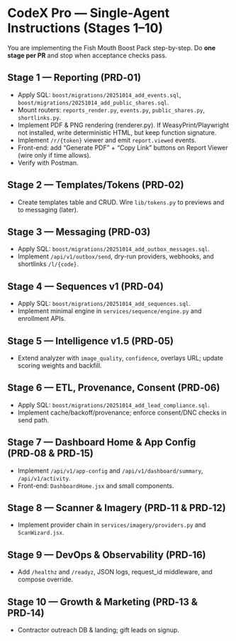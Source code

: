 # CodeX Pro — Single-Agent Instructions (Stages 1–10)

You are implementing the Fish Mouth Boost Pack step-by-step. Do **one stage per PR** and stop when acceptance checks pass.

## Stage 1 — Reporting (PRD‑01)
- Apply SQL: `boost/migrations/20251014_add_events.sql`, `boost/migrations/20251014_add_public_shares.sql`.
- Mount routers: `reports_render.py`, `events.py`, `public_shares.py`, `shortlinks.py`.
- Implement PDF & PNG rendering (renderer.py). If WeasyPrint/Playwright not installed, write deterministic HTML, but keep function signature.
- Implement `/r/{token}` viewer and emit `report.viewed` events.
- Front-end: add “Generate PDF” + “Copy Link” buttons on Report Viewer (wire only if time allows).
- Verify with Postman.

## Stage 2 — Templates/Tokens (PRD‑02)
- Create templates table and CRUD. Wire `lib/tokens.py` to previews and to messaging (later).

## Stage 3 — Messaging (PRD‑03)
- Apply SQL: `boost/migrations/20251014_add_outbox_messages.sql`.
- Implement `/api/v1/outbox/send`, dry-run providers, webhooks, and shortlinks `/l/{code}`.

## Stage 4 — Sequences v1 (PRD‑04)
- Apply SQL: `boost/migrations/20251014_add_sequences.sql`.
- Implement minimal engine in `services/sequence/engine.py` and enrollment APIs.

## Stage 5 — Intelligence v1.5 (PRD‑05)
- Extend analyzer with `image_quality`, `confidence`, overlays URL; update scoring weights and backfill.

## Stage 6 — ETL, Provenance, Consent (PRD‑06)
- Apply SQL: `boost/migrations/20251014_add_lead_compliance.sql`.
- Implement cache/backoff/provenance; enforce consent/DNC checks in send path.

## Stage 7 — Dashboard Home & App Config (PRD‑08 & PRD‑15)
- Implement `/api/v1/app-config` and `/api/v1/dashboard/summary`, `/api/v1/activity`.
- Front-end: `DashboardHome.jsx` and small components.

## Stage 8 — Scanner & Imagery (PRD‑11 & PRD‑12)
- Implement provider chain in `services/imagery/providers.py` and `ScanWizard.jsx`.

## Stage 9 — DevOps & Observability (PRD‑16)
- Add `/healthz` and `/readyz`, JSON logs, request_id middleware, and compose override.

## Stage 10 — Growth & Marketing (PRD‑13 & PRD‑14)
- Contractor outreach DB & landing; gift leads on signup.
